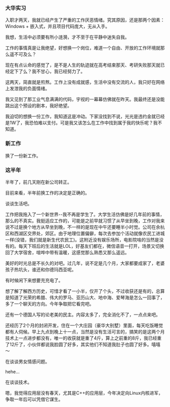 ### 大华实习

入职才两天，我就已经产生了严重的工作厌恶情绪。究其原因，还是那两个因素：Windows + 嵌入式，并且项目代码庞大，无从入手。

我想，生活中必须要有所小涟漪，才不至于在平静中迷失自我。

工作的事情真是让我绝望，好想换一个岗位，难道一个自由、开放的工作环境就那么遥不可及么？

现在有点认命的感觉了，是不是人生的轨迹就在高考结束那天、考研失败那天就已经定下了么？我不甘心，我已经努力了。

这两天，简直就是煎熬。工作上没有成就感，生活中没有交流的人，我只好在网络上发泄我的负面情绪。

我又见到了那工业气息满满的代码，宇视的一幕幕仿佛就在昨天。我最终还是没能跳出这个预设的剧本，我好绝望。

我迫切的想换一份工作，我知道这是冲动。下家没找到不说，光光是违约金就已经是1W了，我恐怕难以支付。可是我又该怎么在工作中找到属于我的快乐呢？我不知道。
### 新工作
换了一份新工作。
### 这半年
半年了，前几天刚在新公司转正。

目前来看，半年前换工作的决定是正确的。

谈谈生活吧。

工作把我拖入了一个新世界--我不再是学生了。大学生活仿佛是好几年前的事情，那么的不真实。我挺适应工作的，可能是之前早就习惯了从早坐到晚，工作对我来说不过是换个地方从早坐到晚，不一样的是现在中午还要睡半小时觉。公司在余杭区和西湖区交界处，郊区。由于地理位置偏僻，每次去参加个活动就像农民工进城一样(没错，我们就是新生代农民工)。这附近没有娱乐场所，电影院啥的当然是没有的。每天下班后的生活就是LOL，好基友们都在，微信语音一打开，场景又切换回了大学宿舍，喧哗中带有温暖，这感觉那么熟悉又那么遥远。

美好的时光总是不长久的对吧。过几年，说不定是几个月，大家都要成家了，老婆孩子热坑头，谁还和你德玛西亚呢。

有时候闲下来想要充充电了。

想了解了解西方历史，可惜才看了一小半，仅开了个头，不过收获还是有的，总算是知道了光荣的希腊、伟大的罗马、亚历山大、地中海、爱琴海是怎么一回事了，多了一个聊天的方向。今年争取把它看完吧。

还有一个德国人写的论老美的民主。内容太多了，完全消化不了，一点点来吧。

还经历了2个月的封闭开发，住在一个大庄园（豪华大别墅）里面，每天吃饭睡觉都有人伺候。早上九点到晚上十一点，当然是没有生活可言的，搞笑的是这两个月技术上一点进步都没有，唯一的收获就是重了4斤，算上之前重的8斤，我已经重了12斤了，小伙伴都说我脸圆了好多，其实他们不知道我肚子也圆了好多。嘻嘻～

在谈谈男女情感问题。

hehe...

在谈谈技术。

嗯，我觉得应用层没有春天，尤其是C++的应用层，今年决定向Linux内核进军，争取一年后可以凭借它谋生。


